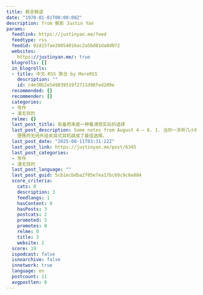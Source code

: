 ```yaml
---
title: 枫言枫语
date: "1970-01-01T00:00:00Z"
description: from 枫影 Justin Yan
params:
  feedlink: https://justinyan.me/feed
  feedtype: rss
  feedid: 02d15fae20054016ac2a5bd81da8d072
  websites:
    https://justinyan.me/: true
  blogrolls: []
  in_blogrolls:
  - title: 中文 RSS 聚合 by MoreRSS
    description: ""
    id: c4e30b2e549839519f2711d98fed209e
  recommended: []
  recommender: []
  categories:
  - 写作
  - 漫无目的
  relme: {}
  last_post_title: 有备而来是一种看清现实后的选择
  last_post_description: Some notes from August 4 – 8. 1. 当你一天听几小时歌，不想要大头戴也不想要入耳式耳机时
    便携的无线外挂夹耳式耳机就成了最佳选择。
  last_post_date: "2025-08-11T03:31:22Z"
  last_post_link: https://justinyan.me/post/6345
  last_post_categories:
  - 写作
  - 漫无目的
  last_post_language: ""
  last_post_guid: 5cb1ecbdba2f05e7ea17bc69c9c6e884
  score_criteria:
    cats: 0
    description: 3
    feedlangs: 1
    hasContent: 0
    hasPosts: 3
    postcats: 2
    promoted: 5
    promotes: 0
    relme: 0
    title: 3
    website: 2
  score: 19
  ispodcast: false
  isnoarchive: false
  innetwork: true
  language: en
  postcount: 11
  avgpostlen: 0
---
```

